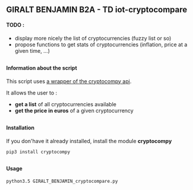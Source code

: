 ## GIRALT BENJAMIN B2A - TD iot-cryptocompare

#### TODO :		
  * display more nicely the list of cryptocurrencies (fuzzy list or so)
  * propose functions to get stats of cryptocurrencies (inflation, price at a given time, ...)

##
	
#### Information about the script
This script uses [a wrapper of the cryptocompy api](https://github.com/ttsteiger/cryptocompy).	

It allows the user to :
  * **get a list** of all cryptocurrencies available 
  * **get the price in euros** of a given cryptocurrency	

##

#### Installation
If you don'have it already installed, install the module **cryptocompy**
```
pip3 install cryptocompy
```

##

#### Usage
```
python3.5 GIRALT_BENJAMIN_cryptocompare.py
```
